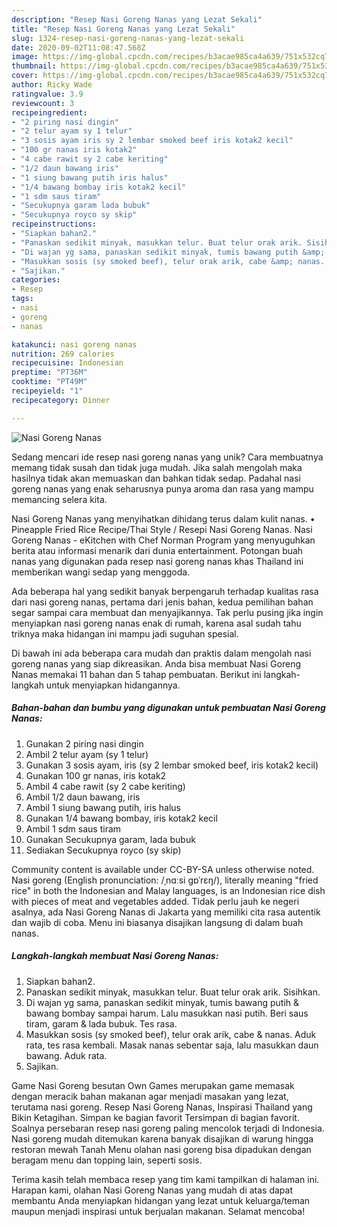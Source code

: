 ```yaml
---
description: "Resep Nasi Goreng Nanas yang Lezat Sekali"
title: "Resep Nasi Goreng Nanas yang Lezat Sekali"
slug: 1324-resep-nasi-goreng-nanas-yang-lezat-sekali
date: 2020-09-02T11:08:47.568Z
image: https://img-global.cpcdn.com/recipes/b3acae985ca4a639/751x532cq70/nasi-goreng-nanas-foto-resep-utama.jpg
thumbnail: https://img-global.cpcdn.com/recipes/b3acae985ca4a639/751x532cq70/nasi-goreng-nanas-foto-resep-utama.jpg
cover: https://img-global.cpcdn.com/recipes/b3acae985ca4a639/751x532cq70/nasi-goreng-nanas-foto-resep-utama.jpg
author: Ricky Wade
ratingvalue: 3.9
reviewcount: 3
recipeingredient:
- "2 piring nasi dingin"
- "2 telur ayam sy 1 telur"
- "3 sosis ayam iris sy 2 lembar smoked beef iris kotak2 kecil"
- "100 gr nanas iris kotak2"
- "4 cabe rawit sy 2 cabe keriting"
- "1/2 daun bawang iris"
- "1 siung bawang putih iris halus"
- "1/4 bawang bombay iris kotak2 kecil"
- "1 sdm saus tiram"
- "Secukupnya garam lada bubuk"
- "Secukupnya royco sy skip"
recipeinstructions:
- "Siapkan bahan2."
- "Panaskan sedikit minyak, masukkan telur. Buat telur orak arik. Sisihkan."
- "Di wajan yg sama, panaskan sedikit minyak, tumis bawang putih &amp; bawang bombay sampai harum. Lalu masukkan nasi putih. Beri saus tiram, garam &amp; lada bubuk. Tes rasa."
- "Masukkan sosis (sy smoked beef), telur orak arik, cabe &amp; nanas. Aduk rata, tes rasa kembali. Masak nanas sebentar saja, lalu masukkan daun bawang. Aduk rata."
- "Sajikan."
categories:
- Resep
tags:
- nasi
- goreng
- nanas

katakunci: nasi goreng nanas 
nutrition: 269 calories
recipecuisine: Indonesian
preptime: "PT36M"
cooktime: "PT49M"
recipeyield: "1"
recipecategory: Dinner

---
```



![Nasi Goreng Nanas](https://img-global.cpcdn.com/recipes/b3acae985ca4a639/751x532cq70/nasi-goreng-nanas-foto-resep-utama.jpg)

Sedang mencari ide resep nasi goreng nanas yang unik? Cara membuatnya memang tidak susah dan tidak juga mudah. Jika salah mengolah maka hasilnya tidak akan memuaskan dan bahkan tidak sedap. Padahal nasi goreng nanas yang enak seharusnya punya aroma dan rasa yang mampu memancing selera kita.

Nasi Goreng Nanas yang menyihatkan dihidang terus dalam kulit nanas. • Pineapple Fried Rice Recipe/Thai Style / Resepi Nasi Goreng Nanas. Nasi Goreng Nanas - eKitchen with Chef Norman Program yang menyuguhkan berita atau informasi menarik dari dunia entertainment. Potongan buah nanas yang digunakan pada resep nasi goreng nanas khas Thailand ini memberikan wangi sedap yang menggoda.

Ada beberapa hal yang sedikit banyak berpengaruh terhadap kualitas rasa dari nasi goreng nanas, pertama dari jenis bahan, kedua pemilihan bahan segar sampai cara membuat dan menyajikannya. Tak perlu pusing jika ingin menyiapkan nasi goreng nanas enak di rumah, karena asal sudah tahu triknya maka hidangan ini mampu jadi suguhan spesial.


Di bawah ini ada beberapa cara mudah dan praktis dalam mengolah nasi goreng nanas yang siap dikreasikan. Anda bisa membuat Nasi Goreng Nanas memakai 11 bahan dan 5 tahap pembuatan. Berikut ini langkah-langkah untuk menyiapkan hidangannya.

<!--inarticleads1-->

##### Bahan-bahan dan bumbu yang digunakan untuk pembuatan Nasi Goreng Nanas:

1. Gunakan 2 piring nasi dingin
1. Ambil 2 telur ayam (sy 1 telur)
1. Gunakan 3 sosis ayam, iris (sy 2 lembar smoked beef, iris kotak2 kecil)
1. Gunakan 100 gr nanas, iris kotak2
1. Ambil 4 cabe rawit (sy 2 cabe keriting)
1. Ambil 1/2 daun bawang, iris
1. Ambil 1 siung bawang putih, iris halus
1. Gunakan 1/4 bawang bombay, iris kotak2 kecil
1. Ambil 1 sdm saus tiram
1. Gunakan Secukupnya garam, lada bubuk
1. Sediakan Secukupnya royco (sy skip)


Community content is available under CC-BY-SA unless otherwise noted. Nasi goreng (English pronunciation: /ˌnɑːsi ɡɒˈrɛŋ/), literally meaning &#34;fried rice&#34; in both the Indonesian and Malay languages, is an Indonesian rice dish with pieces of meat and vegetables added. Tidak perlu jauh ke negeri asalnya, ada Nasi Goreng Nanas di Jakarta yang memiliki cita rasa autentik dan wajib di coba. Menu ini biasanya disajikan langsung di dalam buah nanas. 

<!--inarticleads2-->

##### Langkah-langkah membuat Nasi Goreng Nanas:

1. Siapkan bahan2.
1. Panaskan sedikit minyak, masukkan telur. Buat telur orak arik. Sisihkan.
1. Di wajan yg sama, panaskan sedikit minyak, tumis bawang putih &amp; bawang bombay sampai harum. Lalu masukkan nasi putih. Beri saus tiram, garam &amp; lada bubuk. Tes rasa.
1. Masukkan sosis (sy smoked beef), telur orak arik, cabe &amp; nanas. Aduk rata, tes rasa kembali. Masak nanas sebentar saja, lalu masukkan daun bawang. Aduk rata.
1. Sajikan.


Game Nasi Goreng besutan Own Games merupakan game memasak dengan meracik bahan makanan agar menjadi masakan yang lezat, terutama nasi goreng. Resep Nasi Goreng Nanas, Inspirasi Thailand yang Bikin Ketagihan. Simpan ke bagian favorit Tersimpan di bagian favorit. Soalnya persebaran resep nasi goreng paling mencolok terjadi di Indonesia. Nasi goreng mudah ditemukan karena banyak disajikan di warung hingga restoran mewah Tanah Menu olahan nasi goreng bisa dipadukan dengan beragam menu dan topping lain, seperti sosis. 

Terima kasih telah membaca resep yang tim kami tampilkan di halaman ini. Harapan kami, olahan Nasi Goreng Nanas yang mudah di atas dapat membantu Anda menyiapkan hidangan yang lezat untuk keluarga/teman maupun menjadi inspirasi untuk berjualan makanan. Selamat mencoba!
